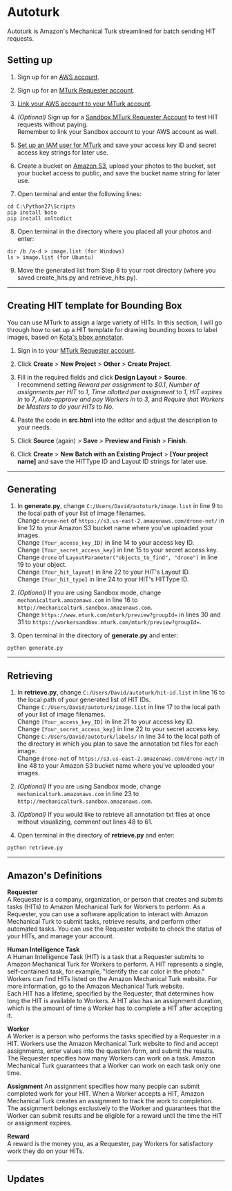 # Autoturk

Autoturk is Amazon's Mechanical Turk streamlined for batch sending HIT requests. </br>

## Setting up

1. Sign up for an [AWS account](https://aws.amazon.com/).

2. Sign up for an [MTurk Requester account](https://requester.mturk.com/).

3. [Link your AWS account to your MTurk account](https://requester.mturk.com/developer).

4. *(Optional)* Sign up for a [Sandbox MTurk Requester Account](http://requestersandbox.mturk.com/) to test HIT requests without paying.<br>
Remember to link your Sandbox account to your AWS account as well.

5. [Set up an IAM user for MTurk](https://docs.aws.amazon.com/AWSMechTurk/latest/AWSMechanicalTurkGettingStartedGuide/SetUp.html#create-iam-user-or-role) and save your access key ID and secret access key strings for later use.

6. Create a bucket on [Amazon S3](https://s3.console.aws.amazon.com/s3/home?region=us-east-1#), upload your photos to the bucket, set your bucket access to public, and save the bucket name string for later use.

7. Open terminal and enter the following lines:
```
cd C:\Python27\Scripts
pip install boto
pip install xmltodict
```

8. Open terminal in the directory where you placed all your photos and enter:
```
dir /b /a-d > image.list (for Windows)
ls > image.list (for Ubuntu)
```

9. Move the generated list from Step 8 to your root directory (where you saved create_hits.py and retrieve_hits.py).

---

## Creating HIT template for Bounding Box

You can use MTurk to assign a large variety of HITs. In this section, I will go through how to set up a HIT template for drawing bounding boxes to label images, based on [Kota's bbox annotator](https://github.com/kyamagu/bbox-annotator).

1. Sign in to your [MTurk Requester account](http://requester.mturk.com/).

2. Click **Create** > **New Project** > **Other** > **Create Project**.

3. Fill in the required fields and click **Design Layout** > **Source**.</br>
I recommend setting *Reward per assignment* to *$0.1*, *Number of assignments per HIT* to *1*, *Time allotted per assignment* to *1*, *HIT expires in* to *7*, *Auto-approve and pay Workers in* to *3*, and *Require that Workers be Masters to do your HITs* to *No*.

4. Paste the code in **src.html** into the editor and adjust the description to your needs.

5. Click **Source** (again) > **Save** > **Preview and Finish** > **Finish**.

6. Click **Create** > **New Batch with an Existing Project** > **[Your project name]** and save the HITType ID and Layout ID strings for later use.

---

## Generating

1. In **generate.py**, change `C:/Users/David/autoturk/image.list` in line 9 to the local path of your list of image filenames.</br>
Change `drone-net` of `https://s3.us-east-2.amazonaws.com/drone-net/` in line 12 to your Amazon S3 bucket name where you've uploaded your images.</br>
Change `[Your_access_key_ID]` in line 14 to your access key ID.</br>
Change `[Your_secret_access_key]` in line 15 to your secret access key.</br>
Change `drone` of `LayoutParameter("objects_to_find", "drone")` in line 19 to your object.</br>
Change `[Your_hit_layout]` in line 22 to your HIT's Layout ID.</br>
Change `[Your_hit_type]` in line 24 to your HIT's HITType ID.</br>

2. *(Optional)* If you are using Sandbox mode, change `mechanicalturk.amazonaws.com` in line 16 to `http://mechanicalturk.sandbox.amazonaws.com`.</br>
Change `https://www.mturk.com/mturk/preview?groupId=` in lines 30 and 31 to `https://workersandbox.mturk.com/mturk/preview?groupId=`.

3. Open terminal in the directory of **generate.py** and enter:
```
python generate.py
```

---

## Retrieving

1. In **retrieve.py**, change `C:/Users/David/autoturk/hit-id.list` in line 16 to the local path of your generated list of HIT IDs.</br>
Change `C:/Users/David/autoturk/image.list` in line 17 to the local path of your list of image filenames.</br>
Change `[Your_access_key_ID]` in line 21 to your access key ID.</br>
Change `[Your_secret_access_key]` in line 22 to your secret access key.</br>
Change `C:/Users/David/autoturk/labels/` in line 34 to the local path of the directory in which you plan to save the annotation txt files for each image.</br>
Change `drone-net` of `https://s3.us-east-2.amazonaws.com/drone-net/` in line 48 to your Amazon S3 bucket name where you've uploaded your images.</br>

2. *(Optional)* If you are using Sandbox mode, change `mechanicalturk.amazonaws.com` in line 23 to `http://mechanicalturk.sandbox.amazonaws.com`.

3. *(Optional)* If you would like to retrieve all annotation txt files at once without visualizing, comment out lines 48 to 61.

4. Open terminal in the directory of **retrieve.py** and enter:
```
python retrieve.py
```

---

## Amazon's Definitions

**Requester**</br>
A Requester is a company, organization, or person that creates and submits tasks (HITs) to Amazon Mechanical Turk for Workers to perform. As a Requester, you can use a software application to interact with Amazon Mechanical Turk to submit tasks, retrieve results, and perform other automated tasks. You can use the Requester website to check the status of your HITs, and manage your account.

**Human Intelligence Task**</br>
A Human Intelligence Task (HIT) is a task that a Requester submits to Amazon Mechanical Turk for Workers to perform. A HIT represents a single, self-contained task, for example, "Identify the car color in the photo." Workers can find HITs listed on the Amazon Mechanical Turk website. For more information, go to the Amazon Mechanical Turk website.</br>
Each HIT has a lifetime, specified by the Requester, that determines how long the HIT is available to Workers. A HIT also has an assignment duration, which is the amount of time a Worker has to complete a HIT after accepting it.

**Worker**</br>
A Worker is a person who performs the tasks specified by a Requester in a HIT. Workers use the Amazon Mechanical Turk website to find and accept assignments, enter values into the question form, and submit the results. The Requester specifies how many Workers can work on a task. Amazon Mechanical Turk guarantees that a Worker can work on each task only one time.

**Assignment**
An assignment specifies how many people can submit completed work for your HIT. When a Worker accepts a HIT, Amazon Mechanical Turk creates an assignment to track the work to completion. The assignment belongs exclusively to the Worker and guarantees that the Worker can submit results and be eligible for a reward until the time the HIT or assignment expires.

**Reward**</br>
A reward is the money you, as a Requester, pay Workers for satisfactory work they do on your HITs.

---

## Updates
